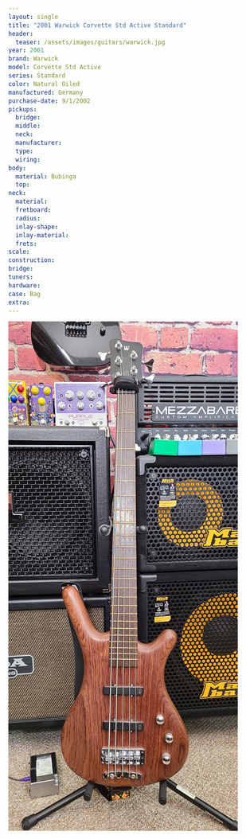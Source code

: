 ```yaml
---
layout: single
title: "2001 Warwick Corvette Std Active Standard"
header:
  teaser: /assets/images/guitars/warwick.jpg
year: 2001
brand: Warwick
model: Corvette Std Active
series: Standard
color: Natural Oiled
manufactured: Germany
purchase-date: 9/1/2002
pickups:
  bridge:
  middle:
  neck:
  manufacturer:
  type:
  wiring:
body:
  material: Bubinga
  top:
neck:
  material:
  fretboard:
  radius:
  inlay-shape:
  inlay-material:
  frets:
scale:
construction:
bridge:
tuners:
hardware:
case: Bag
extra:
---
```

![header](/assets/images/guitars/warwick.jpg)
